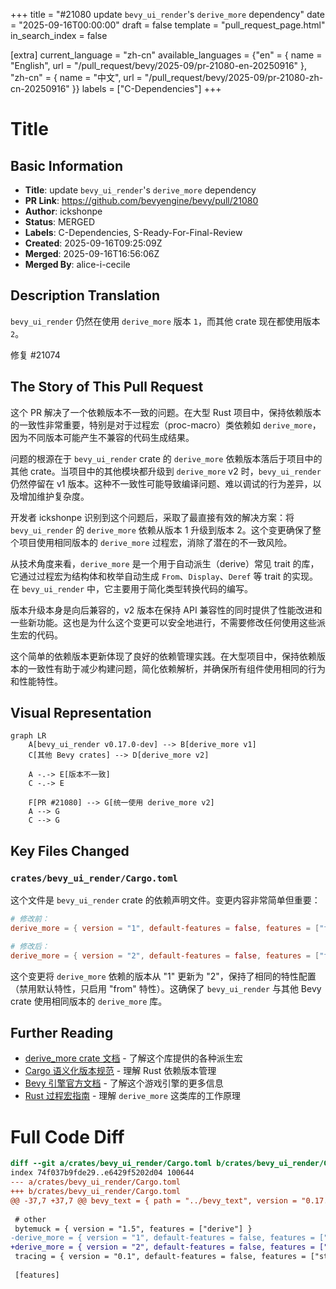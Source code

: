 +++
title = "#21080 update `bevy_ui_render`'s `derive_more` dependency"
date = "2025-09-16T00:00:00"
draft = false
template = "pull_request_page.html"
in_search_index = false

[extra]
current_language = "zh-cn"
available_languages = {"en" = { name = "English", url = "/pull_request/bevy/2025-09/pr-21080-en-20250916" }, "zh-cn" = { name = "中文", url = "/pull_request/bevy/2025-09/pr-21080-zh-cn-20250916" }}
labels = ["C-Dependencies"]
+++

# Title

## Basic Information
- **Title**: update `bevy_ui_render`'s `derive_more` dependency
- **PR Link**: https://github.com/bevyengine/bevy/pull/21080
- **Author**: ickshonpe
- **Status**: MERGED
- **Labels**: C-Dependencies, S-Ready-For-Final-Review
- **Created**: 2025-09-16T09:25:09Z
- **Merged**: 2025-09-16T16:56:06Z
- **Merged By**: alice-i-cecile

## Description Translation
`bevy_ui_render` 仍然在使用 `derive_more` 版本 `1`，而其他 crate 现在都使用版本 `2`。

修复 #21074

## The Story of This Pull Request

这个 PR 解决了一个依赖版本不一致的问题。在大型 Rust 项目中，保持依赖版本的一致性非常重要，特别是对于过程宏（proc-macro）类依赖如 `derive_more`，因为不同版本可能产生不兼容的代码生成结果。

问题的根源在于 `bevy_ui_render` crate 的 `derive_more` 依赖版本落后于项目中的其他 crate。当项目中的其他模块都升级到 `derive_more` v2 时，`bevy_ui_render` 仍然停留在 v1 版本。这种不一致性可能导致编译问题、难以调试的行为差异，以及增加维护复杂度。

开发者 ickshonpe 识别到这个问题后，采取了最直接有效的解决方案：将 `bevy_ui_render` 的 `derive_more` 依赖从版本 1 升级到版本 2。这个变更确保了整个项目使用相同版本的 `derive_more` 过程宏，消除了潜在的不一致风险。

从技术角度来看，`derive_more` 是一个用于自动派生（derive）常见 trait 的库，它通过过程宏为结构体和枚举自动生成 `From`、`Display`、`Deref` 等 trait 的实现。在 `bevy_ui_render` 中，它主要用于简化类型转换代码的编写。

版本升级本身是向后兼容的，v2 版本在保持 API 兼容性的同时提供了性能改进和一些新功能。这也是为什么这个变更可以安全地进行，不需要修改任何使用这些派生宏的代码。

这个简单的依赖版本更新体现了良好的依赖管理实践。在大型项目中，保持依赖版本的一致性有助于减少构建问题，简化依赖解析，并确保所有组件使用相同的行为和性能特性。

## Visual Representation

```mermaid
graph LR
    A[bevy_ui_render v0.17.0-dev] --> B[derive_more v1]
    C[其他 Bevy crates] --> D[derive_more v2]
    
    A -.-> E[版本不一致]
    C -.-> E
    
    F[PR #21080] --> G[统一使用 derive_more v2]
    A --> G
    C --> G
```

## Key Files Changed

### `crates/bevy_ui_render/Cargo.toml`

这个文件是 `bevy_ui_render` crate 的依赖声明文件。变更内容非常简单但重要：

```toml
# 修改前：
derive_more = { version = "1", default-features = false, features = ["from"] }

# 修改后：
derive_more = { version = "2", default-features = false, features = ["from"] }
```

这个变更将 `derive_more` 依赖的版本从 "1" 更新为 "2"，保持了相同的特性配置（禁用默认特性，只启用 "from" 特性）。这确保了 `bevy_ui_render` 与其他 Bevy crate 使用相同版本的 `derive_more` 库。

## Further Reading

- [derive_more crate 文档](https://docs.rs/derive_more/latest/derive_more/) - 了解这个库提供的各种派生宏
- [Cargo 语义化版本规范](https://doc.rust-lang.org/cargo/reference/specifying-dependencies.html) - 理解 Rust 依赖版本管理
- [Bevy 引擎官方文档](https://bevyengine.org/learn/) - 了解这个游戏引擎的更多信息
- [Rust 过程宏指南](https://doc.rust-lang.org/reference/procedural-macros.html) - 理解 `derive_more` 这类库的工作原理

# Full Code Diff
```diff
diff --git a/crates/bevy_ui_render/Cargo.toml b/crates/bevy_ui_render/Cargo.toml
index 74f037b9fde29..e6429f5202d04 100644
--- a/crates/bevy_ui_render/Cargo.toml
+++ b/crates/bevy_ui_render/Cargo.toml
@@ -37,7 +37,7 @@ bevy_text = { path = "../bevy_text", version = "0.17.0-dev" }
 
 # other
 bytemuck = { version = "1.5", features = ["derive"] }
-derive_more = { version = "1", default-features = false, features = ["from"] }
+derive_more = { version = "2", default-features = false, features = ["from"] }
 tracing = { version = "0.1", default-features = false, features = ["std"] }
 
 [features]
```